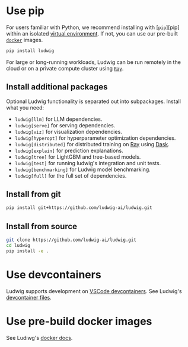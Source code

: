 # Use pip

For users familiar with Python, we recommend installing with [`pip`][pip] within an isolated
[virtual environment](https://docs.python-guide.org/dev/virtualenvs/). If not, you can use our
pre-built [`docker`](https://hub.docker.com/search?q=ludwigai) images.

```sh
pip install ludwig
```

For large or long-running workloads, Ludwig can be run remotely in the cloud or on a private compute cluster using [`Ray`](/latest/getting_started/ray/).

## Install additional packages

Optional Ludwig functionality is separated out into subpackages. Install what you need:

- `ludwig[llm]` for LLM dependencies.
- `ludwig[serve]` for serving dependencies.
- `ludwig[viz]` for visualization dependencies.
- `ludwig[hyperopt]` for hyperparameter optimization dependencies.
- `ludwig[distributed]` for distributed training on [Ray](https://www.ray.io/) using [Dask](https://dask.org/).
- `ludwig[explain]` for prediction explanations.
- `ludwig[tree]` for LightGBM and tree-based models.
- `ludwig[test]` for running ludwig's integration and unit tests.
- `ludwig[benchmarking]` for Ludwig model benchmarking.
- `ludwig[full]` for the full set of dependencies.

## Install from git

```sh
pip install git+https://github.com/ludwig-ai/ludwig.git
```

## Install from source

```sh
git clone https://github.com/ludwig-ai/ludwig.git
cd ludwig
pip install -e .
```

# Use devcontainers

Ludwig supports development on [VSCode devcontainers](https://code.visualstudio.com/docs/devcontainers/containers). See Ludwig's [devcontainer files](https://github.com/ludwig-ai/ludwig/tree/master/.devcontainer).

# Use pre-build docker images

See Ludiwg's [docker docs](/latest/getting_started/docker/).
